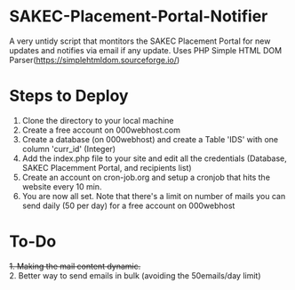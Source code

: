 # SAKEC-Placement-Portal-Notifier
A very untidy script that montitors the SAKEC Placement Portal for new updates and notifies via email if any update.
Uses PHP Simple HTML DOM Parser(https://simplehtmldom.sourceforge.io/)

# Steps to Deploy
1. Clone the directory to your local machine
2. Create a free account on 000webhost.com
3. Create a database (on 000webhost) and create a Table 'IDS' with one column 'curr_id' (Integer)
4. Add the index.php file to your site and edit all the credentials (Database, SAKEC Placemment Portal, and recipients list)
5. Create an account on cron-job.org and setup a cronjob that hits the website every 10 min.
6. You are now all set. Note that there's a limit on number of mails you can send daily (50 per day) for a free account on 000webhost

# To-Do
~~1. Making the mail content dynamic.~~ <br>
2. Better way to send emails in bulk (avoiding the 50emails/day limit)
